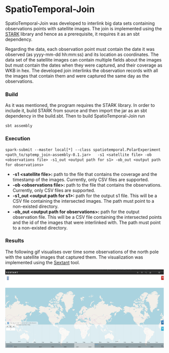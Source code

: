 # SpatioTemporal-Join

SpatioTemporal-Join was developed to interlink big data sets containing observations points with satellite images. The join is implemented using the [STARK](https://github.com/dbis-ilm/stark) library and hence as a prerequisite, it requires it as an sbt dependency.

Regarding the data, each observation point must contain the date it was observed (as yyyy-mm-dd hh:mm:ss) and its location as coordinates. The data set of the satellite images can contain multiple fields about the images but must contain the dates when they were captured, and their coverage as WKB in hex. The developed join interlinks the observation records with all the images that contain them and were captured the same day as the observations.


###  Build
As it was mentioned, the program requires the STARK library. In order to include it, build STARK from source and then import the jar as an sbt dependency in the build.sbt. Then to build SpatioTemporal-Join run
	
	sbt assembly
### Execution

	spark-submit --master local[*] --class spatiotemporal.PolarExperiment <path_to/sptemp_join-assembly-0.1.jar>   -s1 <satellite file> -ob <observations file> -s1_out <output path for s1> -ob_out <output path for observations>

*  **-s1 \<satellite file\>:** path to the file that contains the coverage and the timestamp of the images. Currently, only CSV files are supported.
*  **-ob \<observations file\>:**  path to the file that contains the observations. Currently, only CSV files are supported.
* **-s1_out \<output path for s1\>:** path for the output s1 file. This will be a CSV file containing the intersected images. The path must point to a non-existed directory.
*  **-ob_out \<output path for observations\>:** path for the output observation file.  This will be a CSV file containing the intersected points and the id of the images that were interlinked with. The path must point to a non-existed directory.



### Results 
The following gif visualises over time some observations of the north pole with the satellite images that captured them.  The visualization was implemented using the [Sextant](http://sextant.di.uoa.gr/) tool.<p  align="center">
<img  src="https://github.com/GiorgosMandi/SpatioTemporal-Join/blob/master/gif/spatiotemporal-join_2.gif">
</p>
